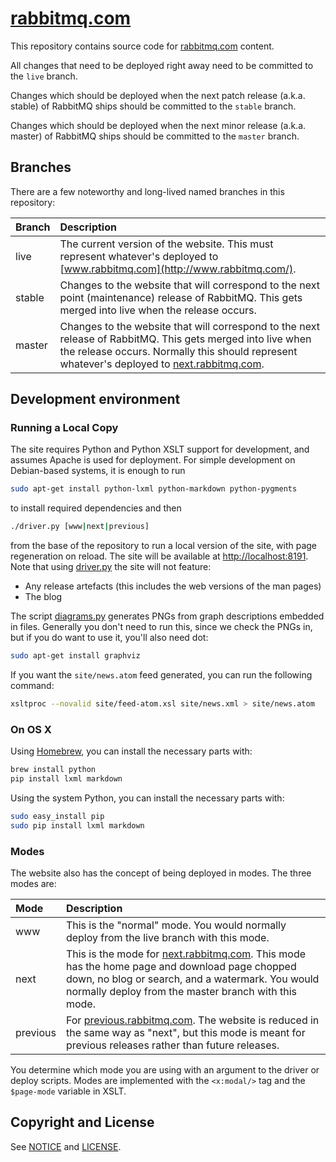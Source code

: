 # [rabbitmq.com](http://www.rabbitmq.com/)

This repository contains source code for [rabbitmq.com](http://www.rabbitmq.com/) content.

All changes that need to be deployed right away need to be committed to the `live` branch.

Changes which should be deployed when the next patch release (a.k.a. stable) of RabbitMQ ships should be committed to the `stable` branch.

Changes which should be deployed when the next minor release (a.k.a. master) of RabbitMQ ships should be committed to the `master` branch.

## Branches

There are a few noteworthy and long-lived named branches in this
repository:

Branch        | Description
:-------------|:--------------------
live          | The current version of the website. This must represent whatever's deployed to [www.rabbitmq.com](http://www.rabbitmq.com/).
stable        | Changes to the website that will correspond to the next point (maintenance) release of RabbitMQ. This gets merged into live when the release occurs.
master        | Changes to the website that will correspond to the next release of RabbitMQ. This gets merged into live when the release occurs. Normally this should represent whatever's deployed to [next.rabbitmq.com](http://next.rabbitmq.com/).


## Development environment

### Running a Local Copy

The site requires Python and Python XSLT support for development, and
assumes Apache is used for deployment. For simple development on Debian-based
systems, it is enough to run

```sh
sudo apt-get install python-lxml python-markdown python-pygments
```

to install required dependencies and then

```sh
./driver.py [www|next|previous]
```

from the base of the repository to run a local version of the site, with page
regeneration on reload. The site will be available at
[http://localhost:8191](http://localhost:8191/). Note that using [driver.py](https://github.com/rabbitmq/rabbitmq-website/blob/master/driver.py) the site will not
feature:

 * Any release artefacts (this includes the web versions of the man pages)
 * The blog

The script [diagrams.py](https://github.com/rabbitmq/rabbitmq-website/blob/master/code/diagrams.py) generates PNGs from graph descriptions
embedded in files. Generally you don't need to run this, since we
check the PNGs in, but if you do want to use it, you'll also need dot:

```sh
sudo apt-get install graphviz
```

If you want the `site/news.atom` feed generated, you can run the following command:

```sh
xsltproc --novalid site/feed-atom.xsl site/news.xml > site/news.atom
```

### On OS X

Using [Homebrew](http://brew.sh/), you can install the necessary parts with:

```sh
brew install python
pip install lxml markdown
```

Using the system Python, you can install the necessary parts with:

```sh
sudo easy_install pip
sudo pip install lxml markdown
```

### Modes

The website also has the concept of being deployed in modes. The three
modes are:

Mode     | Description
:--------|:------------
www      | This is the "normal" mode. You would normally deploy from the live branch with this mode.
next     | This is the mode for [next.rabbitmq.com](http://next.rabbitmq.com/). This mode has the home page and download page chopped down, no blog or search, and a watermark. You would normally deploy from the master branch with this mode.
previous | For [previous.rabbitmq.com](http://previous.rabbitmq.com/). The website is reduced in the same way as "next", but this mode is meant for previous releases rather than future releases.

You determine which mode you are using with an argument to the driver
or deploy scripts. Modes are implemented with the `<x:modal/>` tag and
the `$page-mode` variable in XSLT.


## Copyright and License

See [NOTICE](NOTICE) and [LICENSE](LICENSE).
